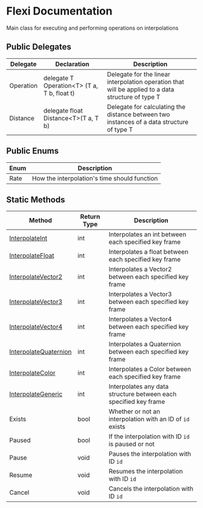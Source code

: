 # Flexi Documentation
Main class for executing and performing operations on interpolations

## Public Delegates
| Delegate | Declaration | Description |
| - | - | - |
| Operation | delegate T Operation\<T> (T a, T b, float t) | Delegate for the linear interpolation operation that will be applied to a data structure of type T |
| Distance | delegate float Distance\<T>(T a, T b) | Delegate for calculating the distance between two instances of a data structure of type T |

## Public Enums
| Enum | Description |
| - | - |
| Rate | How the interpolation's time should function |

## Static Methods
| Method | Return Type | Description |
| - | - | - |
| [InterpolateInt](InterpolateInt.md) | int | Interpolates an int between each specified key frame |
| [InterpolateFloat](InterpolateFloat.md) | int | Interpolates a float between each specified key frame |
| [InterpolateVector2](InterpolateVector2.md) | int | Interpolates a Vector2 between each specified key frame |
| [InterpolateVector3](InterpolateVector3.md) | int | Interpolates a Vector3 between each specified key frame |
| [InterpolateVector4](InterpolateVector4.md) | int | Interpolates a Vector4 between each specified key frame |
| [InterpolateQuaternion](InterpolateQuaternion.md) | int | Interpolates a Quaternion between each specified key frame |
| [InterpolateColor](InterpolateColor.md) | int | Interpolates a Color between each specified key frame |
| [InterpolateGeneric](InterpolateGeneric.md) | int | Interpolates any data structure between each specified key frame |
| Exists | bool | Whether or not an interpolation with an ID of `id` exists |
| Paused | bool | If the interpolation with ID `id` is paused or not |
| Pause | void | Pauses the interpolation with ID `id` |
| Resume | void | Resumes the interpolation with ID `id` |
| Cancel | void | Cancels the interpolation with ID `id` |

